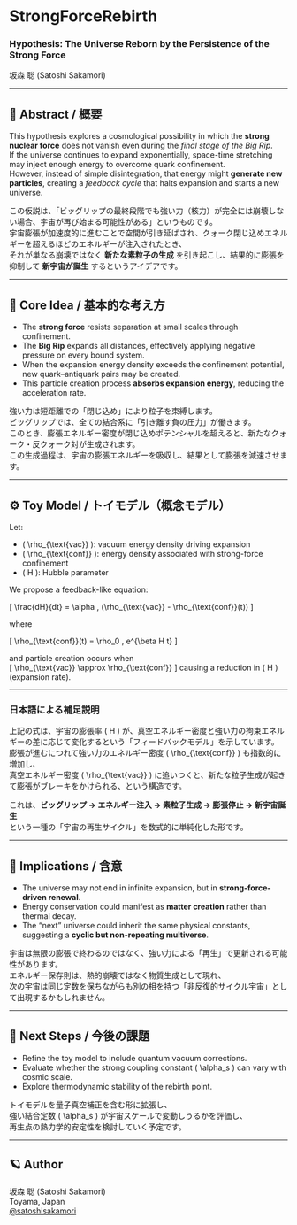 # StrongForceRebirth
### Hypothesis: The Universe Reborn by the Persistence of the Strong Force  
坂森 聡 (Satoshi Sakamori)

---

## 🌌 Abstract / 概要

This hypothesis explores a cosmological possibility in which the **strong nuclear force** does not vanish even during the *final stage of the Big Rip*.  
If the universe continues to expand exponentially, space-time stretching may inject enough energy to overcome quark confinement.  
However, instead of simple disintegration, that energy might **generate new particles**, creating a *feedback cycle* that halts expansion and starts a new universe.

この仮説は、「ビッグリップの最終段階でも強い力（核力）が完全には崩壊しない場合、宇宙が再び始まる可能性がある」というものです。  
宇宙膨張が加速度的に進むことで空間が引き延ばされ、クォーク閉じ込めエネルギーを超えるほどのエネルギーが注入されたとき、  
それが単なる崩壊ではなく **新たな素粒子の生成** を引き起こし、結果的に膨張を抑制して **新宇宙が誕生** するというアイデアです。

---

## 🧠 Core Idea / 基本的な考え方

- The **strong force** resists separation at small scales through confinement.
- The **Big Rip** expands all distances, effectively applying negative pressure on every bound system.
- When the expansion energy density exceeds the confinement potential, new quark–antiquark pairs may be created.
- This particle creation process **absorbs expansion energy**, reducing the acceleration rate.

強い力は短距離での「閉じ込め」により粒子を束縛します。  
ビッグリップでは、全ての結合系に「引き離す負の圧力」が働きます。  
このとき、膨張エネルギー密度が閉じ込めポテンシャルを超えると、新たなクォーク・反クォーク対が生成されます。  
この生成過程は、宇宙の膨張エネルギーを吸収し、結果として膨張を減速させます。

---

## ⚙️ Toy Model / トイモデル（概念モデル）

Let:
- \( \rho_{\text{vac}} \): vacuum energy density driving expansion  
- \( \rho_{\text{conf}} \): energy density associated with strong-force confinement  
- \( H \): Hubble parameter  

We propose a feedback-like equation:

\[
\frac{dH}{dt} = \alpha \, (\rho_{\text{vac}} - \rho_{\text{conf}}(t))
\]

where

\[
\rho_{\text{conf}}(t) = \rho_0 \, e^{\beta H t}
\]

and particle creation occurs when  
\[
\rho_{\text{vac}} \approx \rho_{\text{conf}}
\]
causing a reduction in \( H \) (expansion rate).

---

### 日本語による補足説明

上記の式は、宇宙の膨張率 \( H \) が、真空エネルギー密度と強い力の拘束エネルギーの差に応じて変化するという「フィードバックモデル」を示しています。  
膨張が進むにつれて強い力のエネルギー密度 \( \rho_{\text{conf}} \) も指数的に増加し、  
真空エネルギー密度 \( \rho_{\text{vac}} \) に追いつくと、新たな粒子生成が起きて膨張がブレーキをかけられる、という構造です。

これは、**ビッグリップ → エネルギー注入 → 素粒子生成 → 膨張停止 → 新宇宙誕生**  
という一種の「宇宙の再生サイクル」を数式的に単純化した形です。

---

## 🧩 Implications / 含意

- The universe may not end in infinite expansion, but in **strong-force-driven renewal**.  
- Energy conservation could manifest as **matter creation** rather than thermal decay.  
- The “next” universe could inherit the same physical constants, suggesting a **cyclic but non-repeating multiverse**.

宇宙は無限の膨張で終わるのではなく、強い力による「再生」で更新される可能性があります。  
エネルギー保存則は、熱的崩壊ではなく物質生成として現れ、  
次の宇宙は同じ定数を保ちながらも別の相を持つ「非反復的サイクル宇宙」として出現するかもしれません。

---

## 🔭 Next Steps / 今後の課題
- Refine the toy model to include quantum vacuum corrections.  
- Evaluate whether the strong coupling constant \( \alpha_s \) can vary with cosmic scale.  
- Explore thermodynamic stability of the rebirth point.

トイモデルを量子真空補正を含む形に拡張し、  
強い結合定数 \( \alpha_s \) が宇宙スケールで変動しうるかを評価し、  
再生点の熱力学的安定性を検討していく予定です。

---

## 🪐 Author
坂森 聡 (Satoshi Sakamori)  
Toyama, Japan  
[@satoshisakamori](https://x.com/satoshisakamori)
